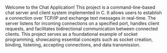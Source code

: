 Welcome to the Chat Application! This project is a  command-line-based chat server and client system implemented in C. It allows users to establish a connection over TCP/IP and exchange text messages in real-time. The server listens for incoming connections on a specified port, handles client requests, and facilitates bidirectional communication between connected clients. This project serves as a foundational example of socket programming, showcasing essential concepts such as socket creation, binding, listening, accepting connections, and data transmission.